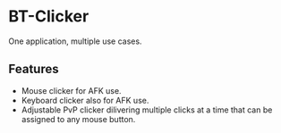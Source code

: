 # BT-Clicker
One application, multiple use cases.


## Features
- Mouse clicker for AFK use.
- Keyboard clicker also for AFK use.
- Adjustable PvP clicker dilivering multiple clicks at a time that can be assigned to any mouse button.
